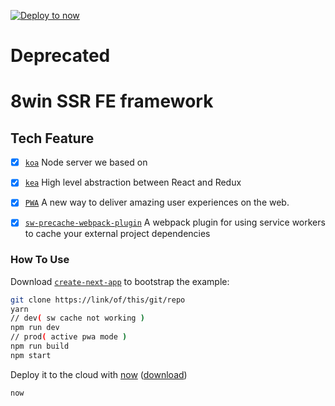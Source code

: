 [![Deploy to now](https://deploy.now.sh/static/button.svg)](https://deploy.now.sh/?repo=https://github.com/zeit/next.js/tree/master/examples/with-kea)

# Deprecated
# 8win SSR FE framework

## Tech Feature

- [x] [`koa`](http://koajs.com/) Node server we based on
- [x] [`kea`](https://kea.js.org/) High level abstraction between React and Redux
- [x] [`PWA`](https://developers.google.com/web/progressive-web-apps/) A new way to deliver amazing user experiences on the web.
- [x] [`sw-precache-webpack-plugin`](https://github.com/goldhand/sw-precache-webpack-plugin) A webpack plugin for using service workers to cache your external project dependencies



### How To Use

Download [`create-next-app`](https://github.com/segmentio/create-next-app) to bootstrap the example:

``` bash
git clone https://link/of/this/git/repo
yarn
// dev( sw cache not working )
npm run dev
// prod( active pwa mode )
npm run build
npm start
```

Deploy it to the cloud with [now](https://zeit.co/now) ([download](https://zeit.co/download))

```bash
now
```
